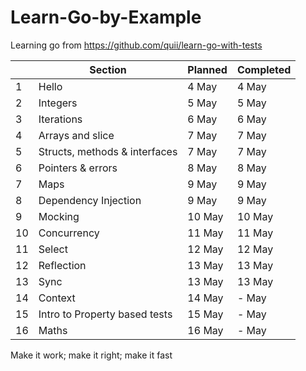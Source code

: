 # Learn-Go-by-Example
Learning go from https://github.com/quii/learn-go-with-tests
 
&nbsp; | Section | Planned | Completed
--- | --- | --- | ---
1 | Hello | 4 May | 4 May
2 | Integers | 5 May | 5 May
3 | Iterations | 6 May | 6 May
4 | Arrays and slice | 7 May | 7 May
5 | Structs, methods & interfaces | 7 May | 7 May
6 | Pointers & errors | 8 May | 8 May
7 | Maps | 9 May | 9 May
8 | Dependency Injection | 9 May | 9 May
9 | Mocking | 10 May | 10 May
10 | Concurrency | 11 May | 11 May
11 | Select | 12 May | 12 May
12 | Reflection | 13 May | 13 May
13 | Sync | 13 May | 13 May
14 | Context | 14 May | - May
15 | Intro to Property based tests | 15 May | - May
16 | Maths | 16 May | - May

Make it work; make it right; make it fast 